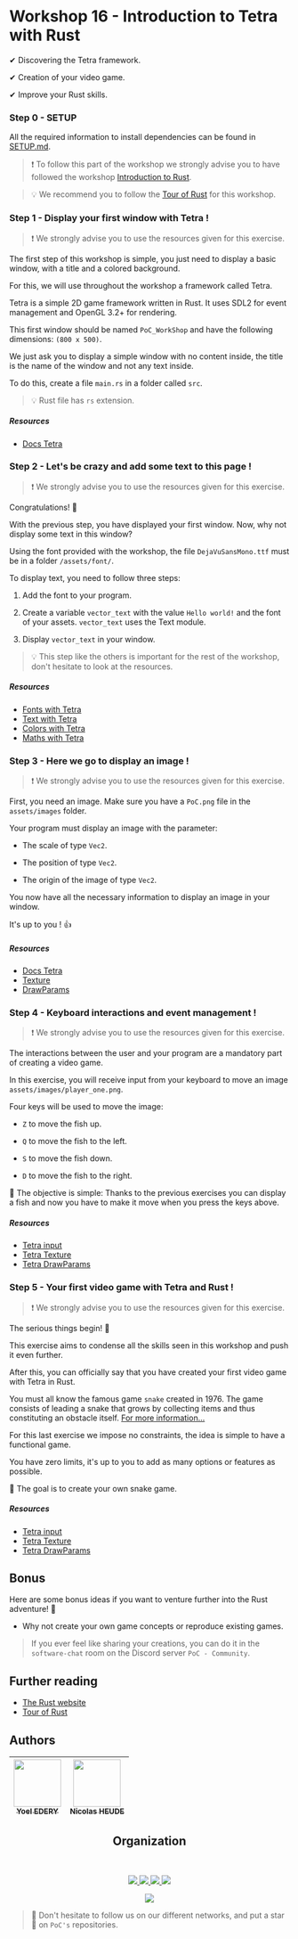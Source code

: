 # Workshop 16 - Introduction to Tetra with Rust

✔ Discovering the Tetra framework.

✔ Creation of your video game.

✔ Improve your Rust skills.

### Step 0 - SETUP

All the required information to install dependencies can be found in [SETUP.md](./SETUP.md).

> :exclamation: To follow this part of the workshop we strongly advise you to have followed the workshop [Introduction to Rust](https://github.com/PoCInnovation/Workshops/tree/master/software/13.Rust).

> 💡 We recommend you to follow the [Tour of Rust](https://tourofrust.com/index.html) for this workshop.

### Step 1 - Display your first window with Tetra !

> :exclamation: We strongly advise you to use the resources given for this exercise.

The first step of this workshop is simple, you just need to display a basic window, with a title and a colored background.

For this, we will use throughout the workshop a framework called Tetra.

Tetra is a simple 2D game framework written in Rust. It uses SDL2 for event management and OpenGL 3.2+ for rendering.

This first window should be named `PoC_WorkShop` and have the following dimensions: `(800 x 500)`.

We just ask you to display a simple window with no content inside, the title is the name of the window and not any text inside.

To do this, create a file `main.rs` in a folder called `src`.

> 💡 Rust file has `rs` extension.

##### Resources
 - [Docs Tetra](https://docs.rs/tetra/0.6.3/tetra/)

### Step 2 - Let's be crazy and add some text to this page !

> :exclamation: We strongly advise you to use the resources given for this exercise.

Congratulations! 🎉

With the previous step, you have displayed your first window. Now, why not display some text in this window?

Using the font provided with the workshop, the file `DejaVuSansMono.ttf` must be in a folder `/assets/font/`.

To display text, you need to follow three steps:

1. Add the font to your program.

2. Create a variable `vector_text` with the value `Hello world!` and the font of your assets. `vector_text` uses the Text module.

3. Display `vector_text` in your window.

> 💡 This step like the others is important for the rest of the workshop, don't hesitate to look at the resources.

##### Resources
 - [Fonts with Tetra](https://docs.rs/tetra/0.2.18/tetra/graphics/text/struct.Font.html)
 - [Text with Tetra](https://docs.rs/tetra/0.2.18/tetra/graphics/text/struct.Text.html)
 - [Colors with Tetra](https://docs.rs/tetra/0.2.18/tetra/graphics/color/struct.Color.html)
 - [Maths with Tetra](https://docs.rs/tetra/0.4.0/tetra/math/index.html)

### Step 3 - Here we go to display an image !

> :exclamation: We strongly advise you to use the resources given for this exercise.

First, you need an image. Make sure you have a `PoC.png` file in the `assets/images` folder.

Your program must display an image with the parameter:
- The scale of type `Vec2`.

- The position of type `Vec2`.

- The origin of the image of type `Vec2`.

You now have all the necessary information to display an image in your window. 

It's up to you ! :thumbsup:

##### Resources
 - [Docs Tetra](https://docs.rs/tetra/0.6.3/tetra/)
 - [Texture](https://docs.rs/tetra/0.2.18/tetra/graphics/texture/struct.Texture.html)
 - [DrawParams](https://docs.rs/tetra/0.2.18/tetra/graphics/struct.DrawParams.html)

### Step 4 - Keyboard interactions and event management !

> :exclamation: We strongly advise you to use the resources given for this exercise.

The interactions between the user and your program are a mandatory part of creating a video game.

In this exercise, you will receive input from your keyboard to move an image `assets/images/player_one.png`.


Four keys will be used to move the image:
- `Z` to move the fish up.

- `Q` to move the fish to the left.

- `S` to move the fish down.

- `D` to move the fish to the right.


:dart: The objective is simple: Thanks to the previous exercises you can display a fish and now you have to make it move when you press the keys above.

##### Resources
 - [Tetra input](https://docs.rs/tetra/0.2.18/tetra/input/index.html)
 - [Tetra Texture](https://docs.rs/tetra/0.2.18/tetra/graphics/texture/struct.Texture.html)
 - [Tetra DrawParams](https://docs.rs/tetra/0.2.18/tetra/graphics/struct.DrawParams.html)

### Step 5 - Your first video game with Tetra and Rust !

> :exclamation: We strongly advise you to use the resources given for this exercise.

The serious things begin! :muscle:

This exercise aims to condense all the skills seen in this workshop and push it even further.

After this, you can officially say that you have created your first video game with Tetra in Rust.

You must all know the famous game `snake` created in 1976. The game consists of leading a snake that grows by collecting items and thus constituting an obstacle itself.
[For more information...](https://www.wikiwand.com/en/Snake_(video_game_genre))

For this last exercise we impose no constraints, the idea is simple to have a functional game.

You have zero limits, it's up to you to add as many options or features as possible.

:dart: The goal is to create your own snake game.

##### Resources
 - [Tetra input](https://docs.rs/tetra/0.2.18/tetra/input/index.html)
 - [Tetra Texture](https://docs.rs/tetra/0.2.18/tetra/graphics/texture/struct.Texture.html)
 - [Tetra DrawParams](https://docs.rs/tetra/0.2.18/tetra/graphics/struct.DrawParams.html)

 ## Bonus
Here are some bonus ideas if you want to venture further into the Rust adventure! 💪
 - Why not create your own game concepts or reproduce existing games.

> If you ever feel like sharing your creations, you can do it in the `software-chat` room on the Discord server `PoC - Community`.

## Further reading
 - [The Rust website](https://www.rust-lang.org/fr)
 - [Tour of Rust](https://tourofrust.com/)

## Authors

| [<img src="https://github.com/ThisisYoYoDev.png?size=85" width=85><br><sub>Yoel EDERY</sub>](https://github.com/ThisisYoYoDev) | [<img src="https://github.com/nicolasheude.png?size=85" width=85><br><sub>Nicolas HEUDE</sub>](https://github.com/nicolasheude) 
| :---: | :---: |
<h2 align=center>
Organization
</h2>
<br/>
<p align='center'>
    <a href="https://www.linkedin.com/company/pocinnovation/mycompany/">
        <img src="https://img.shields.io/badge/LinkedIn-0077B5?style=for-the-badge&logo=linkedin&logoColor=white">
    </a>
    <a href="https://www.instagram.com/pocinnovation/">
        <img src="https://img.shields.io/badge/Instagram-E4405F?style=for-the-badge&logo=instagram&logoColor=white">
    </a>
    <a href="https://twitter.com/PoCInnovation">
        <img src="https://img.shields.io/badge/Twitter-1DA1F2?style=for-the-badge&logo=twitter&logoColor=white">
    </a>
    <a href="https://discord.com/invite/Yqq2ADGDS7">
        <img src="https://img.shields.io/badge/Discord-7289DA?style=for-the-badge&logo=discord&logoColor=white">
    </a>
</p>
<p align=center>
    <a href="https://www.poc-innovation.fr/">
        <img src="https://img.shields.io/badge/WebSite-1a2b6d?style=for-the-badge&logo=GitHub Sponsors&logoColor=white">
    </a>
</p>

> 🚀 Don't hesitate to follow us on our different networks, and put a star 🌟 on `PoC's` repositories.


